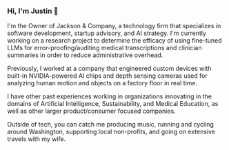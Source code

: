 ### Hi, I'm Justin 👋

I'm the Owner of Jackson & Company, a technology firm that specializes in software development, startup advisory, and AI strategy. I'm currently working on a research project to determine the efficacy of using fine-tuned LLMs for error-proofing/auditing medical transcriptions and clinician summaries in order to reduce administrative overhead.

Previously, I worked at a company that engineered custom devices with built-in NVIDIA-powered AI chips and depth sensing cameras used for analyzing human motion and objects on a factory floor in real time.

I have other past experiences working in organizations innovating in the domains of Artificial Intelligence, Sustainability, and Medical Education, as well as other larger product/consumer focused companies.

Outside of tech, you can catch me producing music, running and cycling around Washington, supporting local non-profits, and going on extensive travels with my wife.
